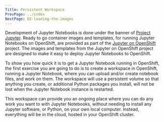 ```yaml
---
Title: Persistent Workspace
PrevPage: ../index
NextPage: 02-loading-the-images
---
```


Development of Jupyter Notebooks is done under the banner of [Project Jupyter](https://jupyter.org/). Ready to go container images and templates, for running Jupyter Notebooks on OpenShift, are provided as part of the [Jupyter on OpenShift](https://github.com/jupyter-on-openshift) project. The images and templates from the Jupyter on OpenShift project are designed to make it easy to deploy Jupyter Notebooks to OpenShift.

To show you how quick it is to get a Jupyter Notebook running in OpenShift, the first exercise you are going to do is to create a workspace in OpenShift, running a Jupyter Notebook, where you can upload and/or create notebook files, and work on them. The workspace will use a persistent volume so that anything you create, or additional Python packages you install, will not be lost when the Jupyter Notebook instance is restarted.

This workspace can provide you an ongoing place where you can do any work you want to with Jupyter Notebooks, without needing to install any Jupyter software, or Python, on your own local computer. Instead, everything will be in the cloud, hosted in your OpenShift cluster.
